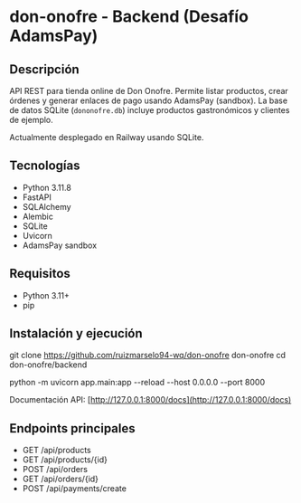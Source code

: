 # don-onofre - Backend (Desafío AdamsPay)

## Descripción
API REST para tienda online de Don Onofre. Permite listar productos, crear órdenes y generar enlaces de pago usando AdamsPay (sandbox). La base de datos SQLite (`dononofre.db`) incluye productos gastronómicos y clientes de ejemplo.

Actualmente desplegado en Railway usando SQLite.

## Tecnologías
- Python 3.11.8
- FastAPI
- SQLAlchemy
- Alembic
- SQLite
- Uvicorn
- AdamsPay sandbox

## Requisitos
- Python 3.11+
- pip

## Instalación y ejecución
git clone https://github.com/ruizmarselo94-wq/don-onofre don-onofre
cd don-onofre/backend

python -m uvicorn app.main:app --reload --host 0.0.0.0 --port 8000

Documentación API: [http://127.0.0.1:8000/docs](http://127.0.0.1:8000/docs)

## Endpoints principales
- GET /api/products
- GET /api/products/{id}
- POST /api/orders
- GET /api/orders/{id}
- POST /api/payments/create
